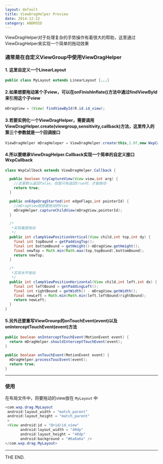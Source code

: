 ```yaml
---
layout: default
title: ViewDragHelper Preview
date: 2014-12-22
category: ANDROID
---
```


ViewDragHelper对于处理复杂的手势操作有着很大的帮助，这里通过ViewDragHelper来实现一个简单的拖动效果

### 通常是在自定义ViewGroup中使用ViewDragHelper ####

#### 1. 这里自定义一个LinearLayout

```java
public class MyLayout extends LinearLayout {...}
```

#### 2.如果想要拖动某个子view，可以在onFinishInflate()方法中通过findViewById来引用这个子view ####

```java
mDragView = (View) findViewById(R.id.id_view);
```

<!--more-->

#### 3.若要实例化一个ViewDragHelper，需要调用ViewDragHelper.create(viewgroup,sensitivity,callback)方法，这里传入的第三个参数就是一个回调接口

```java
ViewDragHelper mDragHeleper = ViewDragHelper.create(this,1.0f,new WxpCallback());
```

#### 4.所以要继承ViewDragHelper.Callback实现一个简单的自定义接口WxpCallback ####

```java
class WxpCallback extends ViewDragHelper.Callback {

  public boolean tryCaptureView(View view,int arg) {
    //这里默认返回false，但是只有返回true时，才能拖动
    return true;
  }

  public onEdgeDragStarted(int edgeFlags,int pointerId) {
    //mDragView就是要拖动的View
    mDragHelper.captureChildView(mDragView,pointerId);
  }

  /*
   *实现垂直拖动
   */
  public int clampViewPositionVertical(View child,int top,int dy) {
    final int topBound = getPaddingTop();
    final int bottomBound = getHeight()-mDragView.getHeight();
    final newTop = Math.min(Math.max(top,topBound),bottomBound);
    return newTop;
  }

  /*
   *实现水平拖动
   */
  public int clampViewPositionHorizontal(View child,int left,int dx) {
    final int leftBound = getPaddingLeft();
    final int rightBound = getWidth() - mDragView.getWidth();
    final newLeft = Math.min(Math.min(left,leftBound)rightBound);
    return newLeft;
  }
}
```

#### 5.另外还要重写ViewGrounp的onTouchEvent(event)以及onInterceptTouchEvent(event)方法 ####

```java
public boolean onInterceptTouchEvent(MotionEvent event) {
  return mDragHelper.shouldInterceptTouchEvent(event);
}

public boolean onTouchEvent(MotionEvent event) {
  mDragHelper.processToucEvent(event);
  return true;
}
```

- - -

### 使用

在布局文件中，将要拖动的view放在 `MyLayout` 中

```java
<com.wxp.drag.MyLayout
 android:layout_width = "match_parent"
 android:layout_height = "match_parent"
 >
 <View android:id = "@+id/id_view"
       android:layout_width = "40dp"
       android:layout_height = "40dp"
       android:background = "#6a6a6a" />
</com.wxp.drag.MyLayout>
```

- - -
THE END.

